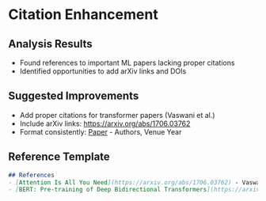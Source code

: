 # Citation Enhancement

## Analysis Results
- Found references to important ML papers lacking proper citations
- Identified opportunities to add arXiv links and DOIs

## Suggested Improvements
- Add proper citations for transformer papers (Vaswani et al.)
- Include arXiv links: https://arxiv.org/abs/1706.03762
- Format consistently: [Paper](link) - Authors, Venue Year

## Reference Template
```markdown
## References
- [Attention Is All You Need](https://arxiv.org/abs/1706.03762) - Vaswani et al., NeurIPS 2017
- [BERT: Pre-training of Deep Bidirectional Transformers](https://arxiv.org/abs/1810.04805) - Devlin et al., NAACL 2019
```
